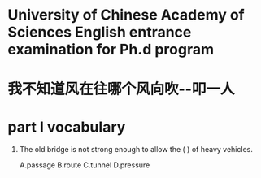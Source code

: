 # University of Chinese Academy of Sciences English entrance examination for Ph.d program

# 我不知道风在往哪个风向吹--叩一人

# part I vocabulary

1. The old bridge is not strong enough to allow the (    ) of heavy vehicles.

    A.passage   B.route    C.tunnel    D.pressure
